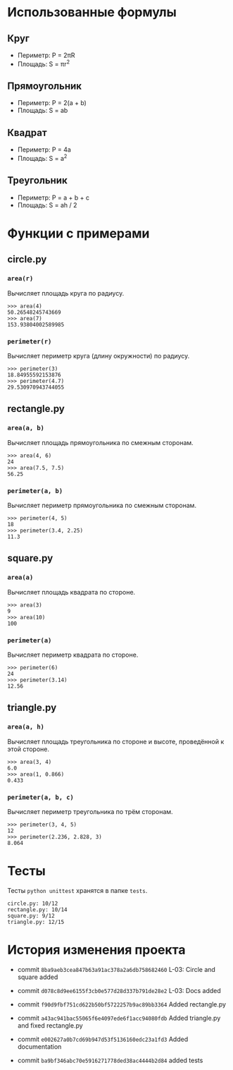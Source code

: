 # Использованные формулы
## Круг
- Периметр: P = 2πR
- Площадь: S = πr<sup>2</sup>

## Прямоугольник
- Периметр: P = 2(a + b)
- Площадь: S = ab

## Квадрат
- Периметр: P = 4a
- Площадь: S = a<sup>2</sup>

## Треугольник
- Периметр: P = a + b + c
- Площадь: S = ah / 2

# Функции с примерами
## circle.py
### `area(r)`
Вычисляет площадь круга по радиусу.
```
>>> area(4)
50.26548245743669
>>> area(7)
153.93804002589985
```

### `perimeter(r)`
Вычисляет периметр круга (длину окружности) по радиусу.
```
>>> perimeter(3)
18.84955592153876
>>> perimeter(4.7)
29.530970943744055
```

## rectangle.py
### `area(a, b)`
Вычисляет площадь прямоугольника по смежным сторонам.
```
>>> area(4, 6)
24
>>> area(7.5, 7.5)
56.25
```

### `perimeter(a, b)`
Вычисляет периметр прямоугольника по смежным сторонам.
```
>>> perimeter(4, 5)
18
>>> perimeter(3.4, 2.25)
11.3
```

## square.py
### `area(a)`
Вычисляет площадь квадрата по стороне.
```
>>> area(3)
9
>>> area(10)
100
```

### `perimeter(a)`
Вычисляет периметр квадрата по стороне.
```
>>> perimeter(6)
24
>>> perimeter(3.14)
12.56
```

## triangle.py
### `area(a, h)`
Вычисляет площадь треугольника по стороне и высоте, проведённой к этой стороне.
```
>>> area(3, 4)
6.0
>>> area(1, 0.866)
0.433
```

### `perimeter(a, b, c)`
Вычисляет периметр треугольника по трём сторонам.
```
>>> perimeter(3, 4, 5)
12
>>> perimeter(2.236, 2.828, 3)
8.064
```

# Тесты
Тесты `python unittest` хранятся в папке `tests`.
```
circle.py: 10/12
rectangle.py: 10/14
square.py: 9/12
triangle.py: 12/15
```

# История изменения проекта
- commit `8ba9aeb3cea847b63a91ac378a2a6db758682460`
L-03: Circle and square added

- commit `d078c8d9ee6155f3cb0e577d28d337b791de28e2`
L-03: Docs added

- commit `f90d9fbf751cd622b50bf5722257b9ac89bb3364`
Added rectangle.py

- commit `a43ac941bac55065f6e4097ede6f1acc94080fdb`
Added triangle.py and fixed rectangle.py

- commit `e002627a0b7cd69b947d53f5136160edc23a1fd3`
Added documentation

- commit `ba9bf346abc70e5916271778ded38ac4444b2d84`
added tests